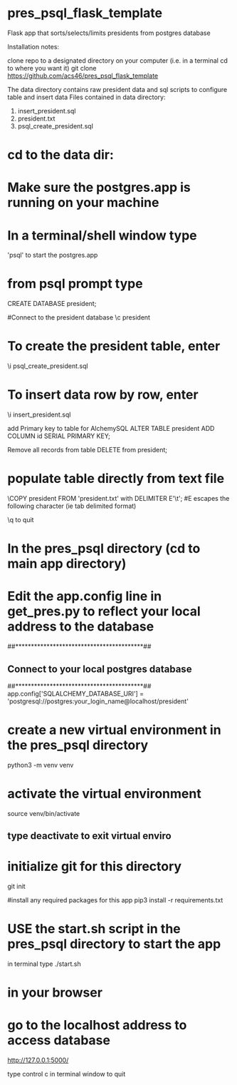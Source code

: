 # pres_psql_flask_template

Flask app that sorts/selects/limits presidents from postgres database

Installation notes:

clone repo to a designated directory on your computer (i.e. in a terminal cd to where you want it)
  git clone https://github.com/acs46/pres_psql_flask_template
  
The data directory contains raw president data and sql scripts to configure table and insert data
  Files contained in data directory: 
   1. insert_president.sql      
   2. president.txt
   3. psql_create_president.sql

# cd to the data dir:
# Make sure the postgres.app is running on your machine
# In a terminal/shell window type
'psql' to start the postgres.app

# from psql prompt type
CREATE DATABASE president;

#Connect to the president database
\c president

#
# To create the president table, enter
\i psql_create_president.sql
# To insert data row by row, enter
\i insert_president.sql

add Primary key to table for AlchemySQL
ALTER TABLE president ADD COLUMN id SERIAL PRIMARY KEY;

Remove all records from table
DELETE from president;
# populate table directly from text file
\COPY president FROM 'president.txt' with DELIMITER E'\t';
#E escapes the following character (ie tab delimited format)

\q to quit

# In the pres_psql directory  (cd to main app directory)
# Edit the app.config line in get_pres.py to reflect your local address to the database
##*****************************************##
## Connect to your local postgres database ##
##*****************************************##
app.config['SQLALCHEMY_DATABASE_URI'] = 'postgresql://postgres:your_login_name@localhost/president'


# create a new virtual environment in the pres_psql directory
python3 -m venv venv

# activate the virtual environment
source venv/bin/activate
## type deactivate to exit virtual enviro


# initialize git for this directory
git init

#install any required packages for this app
pip3 install -r requirements.txt

# USE the start.sh script in the pres_psql directory to start the app
in terminal type
./start.sh

# in your browser
# go to the localhost address to access database
http://127.0.0.1:5000/

type control c in terminal window to quit
